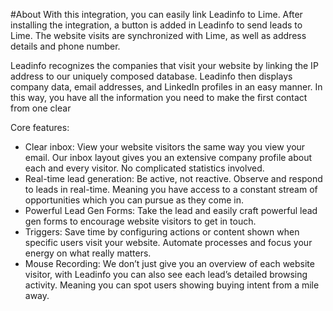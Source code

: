 #About
With this integration, you can easily link Leadinfo to Lime. After installing the integration, a button is added in Leadinfo to send leads to Lime. The website visits are synchronized with Lime, as well as address details and phone number.

Leadinfo recognizes the companies that visit your website by linking the IP address to our uniquely composed database. Leadinfo then displays company data, email addresses, and LinkedIn profiles in an easy manner. In this way, you have all the information you need to make the first contact from one clear

Core features:

-	Clear inbox: View your website visitors the same way you view your email. Our inbox layout gives you an extensive company profile about each and every visitor. No complicated statistics involved.
-	Real-time lead generation: Be active, not reactive. Observe and respond to leads in real-time. Meaning you have access to a constant stream of opportunities which you can pursue as they come in.
-	Powerful Lead Gen Forms: Take the lead and easily craft powerful lead gen forms to encourage website visitors to get in touch.
-	Triggers: Save time by configuring actions or content shown when specific users visit your website. Automate processes and focus your energy on what really matters.
-	Mouse Recording: We don’t just give you an overview of each website visitor, with Leadinfo you can also see each lead’s detailed browsing activity. Meaning you can spot users showing buying intent from a mile away.